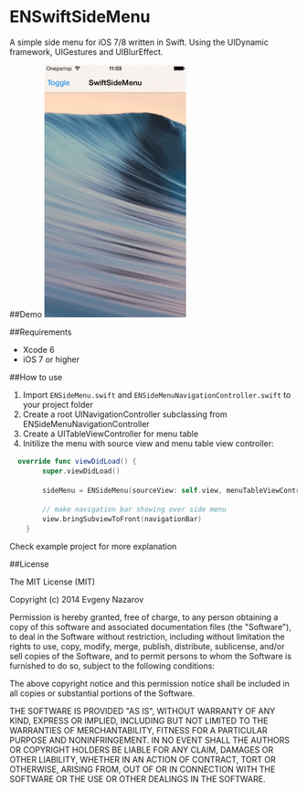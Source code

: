 ENSwiftSideMenu
===============

A simple side menu for iOS 7/8 written in Swift. Using the UIDynamic framework, UIGestures and UIBlurEffect.

##Demo
![](https://raw.githubusercontent.com/evnaz/ENSwiftSideMenu/master/side_menu.gif)

##Requirements
* Xcode 6
* iOS 7 or higher

##How to use
1. Import `ENSideMenu.swift` and `ENSideMenuNavigationController.swift` to your project folder
2. Create a root UINavigationController subclassing from ENSideMenuNavigationController
3. Create a UITableViewController for menu table
4. Initilize the menu with source view and menu table view controller:
```swift
  override func viewDidLoad() {
        super.viewDidLoad()
        
        sideMenu = ENSideMenu(sourceView: self.view, menuTableViewController: MyMenuTableViewController(), menuPosition:.Left)
        
        // make navigation bar showing over side menu
        view.bringSubviewToFront(navigationBar)
    }
```

Check example project for more explanation

##License

The MIT License (MIT)

Copyright (c) 2014 Evgeny Nazarov

Permission is hereby granted, free of charge, to any person obtaining a copy of this software and associated documentation files (the "Software"), to deal in the Software without restriction, including without limitation the rights to use, copy, modify, merge, publish, distribute, sublicense, and/or sell copies of the Software, and to permit persons to whom the Software is furnished to do so, subject to the following conditions:

The above copyright notice and this permission notice shall be included in all copies or substantial portions of the Software.

THE SOFTWARE IS PROVIDED "AS IS", WITHOUT WARRANTY OF ANY KIND, EXPRESS OR IMPLIED, INCLUDING BUT NOT LIMITED TO THE WARRANTIES OF MERCHANTABILITY, FITNESS FOR A PARTICULAR PURPOSE AND NONINFRINGEMENT. IN NO EVENT SHALL THE AUTHORS OR COPYRIGHT HOLDERS BE LIABLE FOR ANY CLAIM, DAMAGES OR OTHER LIABILITY, WHETHER IN AN ACTION OF CONTRACT, TORT OR OTHERWISE, ARISING FROM, OUT OF OR IN CONNECTION WITH THE SOFTWARE OR THE USE OR OTHER DEALINGS IN THE SOFTWARE.
